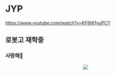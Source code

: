 # JYP
https://www.youtube.com/watch?v=KF6t61yuPCY
## 로봇고 재학중
### 사랑해💜
<div align="center">
  <img src="https://github.com/oka1313/oka1313/assets/101691440/92118a53-c5b6-40bc-b130-bf8c398d7b51" />
</div>
